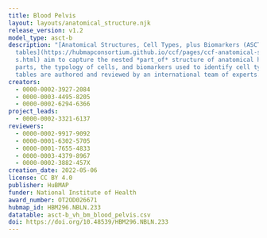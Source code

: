```yaml
---
title: Blood Pelvis
layout: layouts/anatomical_structure.njk
release_version: v1.2
model_type: asct-b
description: "[Anatomical Structures, Cell Types, plus Biomarkers (ASCT+B)
  tables](https://hubmapconsortium.github.io/ccf/pages/ccf-anatomical-structure\
  s.html) aim to capture the nested *part_of* structure of anatomical human body
  parts, the typology of cells, and biomarkers used to identify cell types. The
  tables are authored and reviewed by an international team of experts."
creators:
  - 0000-0002-3927-2084
  - 0000-0003-4495-8205
  - 0000-0002-6294-6366
project_leads:
  - 0000-0002-3321-6137
reviewers:
  - 0000-0002-9917-9092
  - 0000-0001-6302-5705
  - 0000-0001-7655-4833
  - 0000-0003-4379-8967
  - 0000-0002-3882-457X
creation_date: 2022-05-06
license: CC BY 4.0
publisher: HuBMAP
funder: National Institute of Health
award_number: OT2OD026671
hubmap_id: HBM296.NBLN.233
datatable: asct-b_vh_bm_blood_pelvis.csv
doi: https://doi.org/10.48539/HBM296.NBLN.233
---
```

